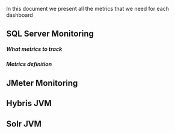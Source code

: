 In this document we present all the metrics that we need for each dashboard

## SQL Server Monitoring

##### What metrics to track


##### Metrics definition


## JMeter Monitoring

## Hybris JVM

## Solr JVM
